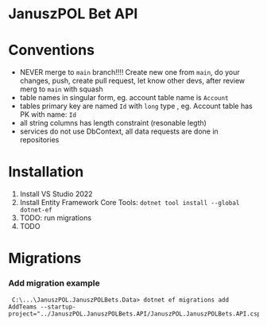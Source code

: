 # JanuszPOL Bet API
# Conventions
* NEVER merge to `main` branch!!!! Create new one from `main`, do your changes, push, create pull request, let know other devs, after review merg to `main` with squash
* table names in singular form, eg. account table name is `Account`
* tables primary key are named `Id` with `long` type , eg. Account table has PK with name: `Id` 
* all string columns has length constraint (resonable legth)
* services do not use DbContext, all data requests are done in repositories
# Installation
1. Install VS Studio 2022
2. Install Entity Framework Core Tools: `dotnet tool install --global dotnet-ef`
3. TODO: run migrations
4. TODO

# Migrations
### Add migration example
```
 C:\...\JanuszPOL.JanuszPOLBets.Data> dotnet ef migrations add AddTeams --startup-project="../JanuszPOL.JanuszPOLBets.API/JanuszPOL.JanuszPOLBets.API.csproj"
 ```
